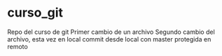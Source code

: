 # curso_git
Repo del curso de git
Primer cambio de un archivo
Segundo cambio del archivo, esta vez en local
commit desde local con master protegida en remoto